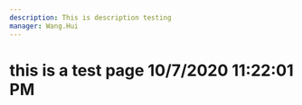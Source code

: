 ```yaml
---
description: This is description testing
manager: Wang.Hui
---
```

# this is a test page 10/7/2020 11:22:01 PM